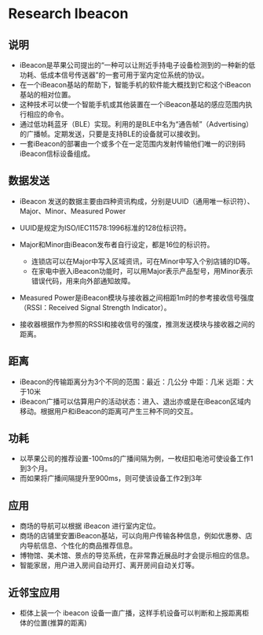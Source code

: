 # Research Ibeacon

## 说明

- iBeacon是苹果公司提出的“一种可以让附近手持电子设备检测到的一种新的低功耗、低成本信号传送器”的一套可用于室内定位系统的协议。
- 在一个iBeacon基站的帮助下，智能手机的软件能大概找到它和这个iBeacon基站的相对位置。
- 这种技术可以使一个智能手机或其他装置在一个iBeacon基站的感应范围内执行相应的命令。
- 通过低功耗蓝牙（BLE）实现。利用的是BLE中名为“通告帧”（Advertising）的广播帧。定期发送，只要是支持BLE的设备就可以接收到。
- 一套iBeacon的部署由一个或多个在一定范围内发射传输他们唯一的识别码iBeacon信标设备组成。

## 数据发送

- iBeacon 发送的数据主要由四种资讯构成，分别是UUID（通用唯一标识符）、Major、Minor、Measured Power
- UUID是规定为ISO/IEC11578:1996标准的128位标识符。
- Major和Minor由iBeacon发布者自行设定，都是16位的标识符。

  - 连锁店可以在Major中写入区域资讯，可在Minor中写入个别店铺的ID等。
  - 在家电中嵌入iBeacon功能时，可以用Major表示产品型号，用Minor表示错误代码，用来向外部通知故障。

- Measured Power是iBeacon模块与接收器之间相距1m时的参考接收信号强度（RSSI：Received Signal Strength Indicator）。
- 接收器根据作为参照的RSSI和接收信号的强度，推测发送模块与接收器之间的距离。

## 距离

- iBeacon的传输距离分为3个不同的范围：最近：几公分 中距：几米 远距：大于10米
- iBeacon广播可以估算用户的活动状态：进入、退出亦或是在iBeacon区域内移动。根据用户和iBeacon的距离可产生三种不同的交互。

## 功耗

- 以苹果公司的推荐设置-100ms的广播间隔为例，一枚纽扣电池可使设备工作1到3个月。
- 而如果将广播间隔提升至900ms，则可使该设备工作2到3年

## 应用

- 商场的导航可以根据 iBeacon 进行室内定位。
- 商场的店铺里安置iBeacon基站，可以向用户传输各种信息，例如优惠劵、店内导航信息、个性化的商品推荐信息。
- 博物馆、美术馆、景点的导览系统，在非常靠近展品时才会提示相应的信息。
- 智能家居，用户进入房间自动开灯、离开房间自动关灯等。

## 近邻宝应用

- 柜体上装一个 ibeacon 设备一直广播，这样手机设备可以判断和上报距离柜体的位置(推算的距离)
